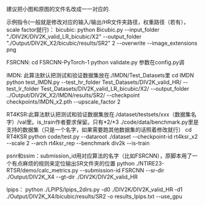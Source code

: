 建议把小图和原图的文件名改成一一对应的.

示例指令(一般就是修改对应的输入/输出/HR文件夹路径，权重路径（若有），scale factor就行)：
bicubic:
python Bicubic.py --input_folder "./DIV2K/DIV2K_valid_LR_bicubic/X2" --output_folder "./Output/DIV2K_X2/bicubic/results/SR2" 2 --overwrite --image_extensions png

FSRCNN:
cd FSRCNN-PyTorch-1
python validate.py
参数在config.py调

IMDN: 此算法默认把测试和验证数据集放在./IMDN/Test_Datasets里
cd IMDN
python test_IMDN.py --test_hr_folder Test_Datasets/DIV2K_valid_HR/ --test_lr_folder Test_Datasets/DIV2K_valid_LR_bicubic/X2/ --output_folder ../Output/DIV2K_X2/IMDN/results/SR2/ --checkpoint checkpoints/IMDN_x2.pth --upscale_factor 2

RT4KSR:此算法默认把测试和验证数据集放在./dataset/testsets/xxx（数据集名字）/val里。is_train作者要求保留。只有*2/*3
./code/data/benchmark.py里是支持的数据集（只是一个名字，如果需要跑其他数据集的话照着修改就行）
cd RT4KSR
python code/test.py --dataroot ./dataset --checkpoint-id rt4ksr_x2 --scale 2 --arch rt4ksr_rep --benchmark div2k --is-train

psnr和ssim：submission_id用对应算法的名字（比如FSRCNN），原脚本用了一个有点麻烦的规则来定位输出SR文件夹的位置
python ./NTIRE23-RTSR/demo/calc_metrics.py --submission-id FSRCNN --sr-dir ./Output/DIV2K_X4 --gt-dir ./DIV2K/DIV2K_valid_HR

lpips：
python ./LPIPS/lpips_2dirs.py -d0 ./DIV2K/DIV2K_valid_HR -d1 ./Output/DIV2K_X4/bicubic/results/SR2 -o results_lpips.txt --use_gpu
